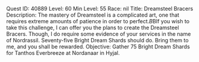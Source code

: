 Quest ID: 40889
Level: 60
Min Level: 55
Race: nil
Title: Dreamsteel Bracers
Description: The mastery of Dreamsteel is a complicated art, one that requires extreme amounts of patience in order to perfect.$B$BIf you wish to take this challenge, I can offer you the plans to create the Dreamsteel Bracers. Though, I do require some evidence of your services in the name of Nordrassil. Seventy-five Bright Dream Shards should do. Bring them to me, and you shall be rewarded.
Objective: Gather 75 Bright Dream Shards for Tanthos Everbreeze at Nordanaar in Hyjal.
